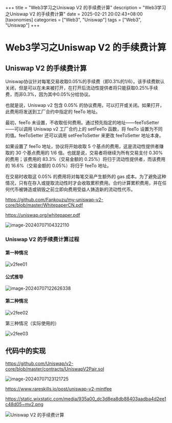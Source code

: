+++
title = "Web3学习之Uniswap V2 的手续费计算"
description = "Web3学习之Uniswap V2 的手续费计算"
date = 2025-02-21 20:02:43+08:00
[taxonomies]
categories = ["Web3", "Uniswap"]
tags = ["Web3", "Uniswap"]
+++

<!-- more -->

# Web3学习之Uniswap V2 的手续费计算

## Uniswap V2 的手续费计算

Uniswap协议针对每笔交易收取0.05%的手续费（即0.3%的1/6）。该手续费默认关闭，但是可以在未来被打开，在打开后流动性提供者将只能获取0.25%手续费，而非0.3%，因为其中0.05%分给协议。

也就是说，Uniswap v2 包含 0.05% 的协议费用，可以打开或关闭。如果打开，此费用将发送到工厂合约中指定的 feeTo 地址。

最初，feeTo 未设置，不收取任何费用。通过预先指定的地址——feeToSetter——可以调用 Uniswap v2 工厂合约上的 setFeeTo 函数，将 feeTo 设置为不同的值。feeToSetter 还可以调用 setFeeToSetter 来更改 feeToSetter 地址本身。

如果设置了 feeTo 地址，协议将开始收取 5 个基点的费用，这是流动性提供者赚取的 30 个基点费用的 1/6 倍。也就是说，交易者将继续为所有交易支付 0.30% 的费用；该费用的 83.3%（交易金额的 0.25%）将归于流动性提供者，而该费用的 16.6%（交易金额的 0.05%）将归于 feeTo 地址。

在交易时收取这 0.05% 的费用将对每笔交易产生额外的 gas 成本。为了避免这种情况，只有在存入或提取流动性时才会收取累积费用。合约计算累积费用，并在任何代币被铸造或销毁之前立即向费用受益人铸造新的流动性代币。

<https://github.com/Fankouzu/my-uniswap-v2-core/blob/master/WhitepaperCN.pdf>

<https://uniswap.org/whitepaper.pdf>

![image-20240707104322110](/images/image-20240707104322110.png)

### Uniswap V2 的手续费计算过程

#### 第一种情况

![v2fee01](/images/v2fee01.jpg)

#### 公式推导

![image-20240707122626338](/images/image-20240707122626338.png)

#### 第二种情况

![v2fee02](/images/v2fee02.jpg)

第三种情况（实际使用的）

![v2fee03](/images/v2fee03.jpg)

## 代码中的实现

<https://github.com/Uniswap/v2-core/blob/master/contracts/UniswapV2Pair.sol>

![image-20240707123121725](/images/image-20240707123121725.png)

<https://www.rareskills.io/post/uniswap-v2-mintfee>

<https://static.wixstatic.com/media/935a00_dc3d8ea8db88403aadba4d2ee1c48d05~mv2.png>

![Uniswap V2 的手续费计算](https://static.wixstatic.com/media/935a00_dc3d8ea8db88403aadba4d2ee1c48d05~mv2.png)
